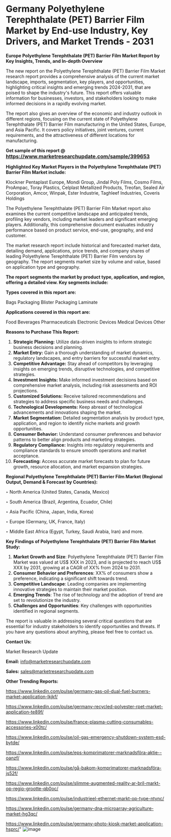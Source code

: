 # Germany Polyethylene Terephthalate (PET) Barrier Film Market by End-use Industry, Key Drivers, and Market Trends - 2031

<strong>Europe Polyethylene Terephthalate (PET) Barrier Film Market Report by Key Insights, Trends, and In-depth Overview</strong>

The new report on the Polyethylene Terephthalate (PET) Barrier Film Market research report provides a comprehensive analysis of the current market landscape, imports, segmentation, key players, and opportunities, highlighting critical insights and emerging trends 2024-2031,</strong> that are poised to shape the industry's future. This report offers valuable information for businesses, investors, and stakeholders looking to make informed decisions in a rapidly evolving market.

The report also gives an overview of the economic and industry outlook in different regions, focusing on the current state of Polyethylene Terephthalate (PET) Barrier Film manufacturing in the United States, Europe, and Asia Pacific. It covers policy initiatives, joint ventures, current requirements, and the attractiveness of different locations for manufacturing.

<strong>Get sample of this report @ <a href=https://www.marketresearchupdate.com/sample/399653><font size=3 color=#0000ff>https://www.marketresearchupdate.com/sample/399653</font></a></strong>

<strong>Highlighted Key Market Players in the Polyethylene Terephthalate (PET) Barrier Film Market include:</strong>

Klockner Pentaplast Europe, Mondi Group, Jindal Poly Films, Cosmo Films, ProAmpac, Toray Plastics, Celplast Metallized Products, Treofan, Sealed Air Corporation, Amcor, Winpak, Ester Industrie, Taghleef Industries, Coveris Holdings

The Polyethylene Terephthalate (PET) Barrier Film Market report also examines the current competitive landscape and anticipated trends, profiling key vendors, including market leaders and significant emerging players. Additionally, this comprehensive document evaluates industry performance based on product service, end-use, geography, and end customer.

The market research report include historical and forecasted market data, detailing demand, applications, price trends, and company shares of leading Polyethylene Terephthalate (PET) Barrier Film vendors by geography. The report segments market size by volume and value, based on application type and geography.

<strong>The report segments the market by product type, application, and region, offering a detailed view. Key segments include:</strong>

<strong>Types covered in this report are:</strong>

Bags Packaging
Blister Packaging
Laminate

<strong>Applications covered in this report are:</strong>

Food
Beverages
Pharmaceuticals
Electronic Devices
Medical Devices
Other

<strong>Reasons to Purchase This Report:</strong>
<ol>
  <li><strong>Strategic Planning:</strong> Utilize data-driven insights to inform strategic business decisions and planning.</li>
  <li><strong>Market Entry:</strong> Gain a thorough understanding of market dynamics, regulatory landscapes, and entry barriers for successful market entry.</li>
  <li><strong>Competitive Advantage:</strong> Stay ahead of competitors by leveraging insights on emerging trends, disruptive technologies, and competitive strategies.</li>
  <li><strong>Investment Insights:</strong> Make informed investment decisions based on comprehensive market analysis, including risk assessments and ROI projections.</li>
  <li><strong>Customized Solutions:</strong> Receive tailored recommendations and strategies to address specific business needs and challenges.</li>
  <li><strong>Technological Developments:</strong> Keep abreast of technological advancements and innovations shaping the market.</li>
  <li><strong>Market Segmentation:</strong> Detailed segmentation analysis by product type, application, and region to identify niche markets and growth opportunities.</li>
  <li><strong>Consumer Behavior:</strong> Understand consumer preferences and behavior patterns to better align products and marketing strategies.</li>
  <li><strong>Regulatory Compliance:</strong> Insights into regulatory requirements and compliance standards to ensure smooth operations and market acceptance.</li>
  <li><strong>Forecasting:</strong> Access accurate market forecasts to plan for future growth, resource allocation, and market expansion strategies.</li>
</ol>

<strong>Regional Polyethylene Terephthalate (PET) Barrier Film Market (Regional Output, Demand &amp; Forecast by Countries):</strong>

‣ North America (United States, Canada, Mexico)

‣ South America (Brazil, Argentina, Ecuador, Chile)

‣ Asia Pacific (China, Japan, India, Korea)

‣ Europe (Germany, UK, France, Italy)

‣ Middle East Africa (Egypt, Turkey, Saudi Arabia, Iran) and more.

<strong>Key Findings of Polyethylene Terephthalate (PET) Barrier Film Market Study:</strong>
<ol>
  <li><strong>Market Growth and Size</strong>: Polyethylene Terephthalate (PET) Barrier Film Market was valued at US$ XXX in 2023, and is projected to reach US$ XXX by 2031, growing at a CAGR of XX% from 2024 to 2031.</li>
  <li><strong>Consumer Behavior and Preferences</strong>: XX% of consumers show a preference, indicating a significant shift towards trend.</li>
  <li><strong>Competitive Landscape</strong>: Leading companies are implementing innovative strategies to maintain their market position.</li>
  <li><strong>Emerging Trends</strong>: The rise of technology and the adoption of trend are set to revolutionize the industry.</li>
  <li><strong>Challenges and Opportunities</strong>: Key challenges with opportunities identified in regional segments.</li>
</ol>

The report is valuable in addressing several critical questions that are essential for industry stakeholders to identify opportunities and threats. If you have any questions about anything, please feel free to contact us.

<strong>Contact Us:</strong>

Market Research Update

<strong>Email:</strong> info@marketresearchupdate.com

<strong>Sales:</strong> sales@marketresearchupdate.com

<strong>Other Trending Reports:</strong>

<a href=https://www.linkedin.com/pulse/germany-gas-oil-dual-fuel-burners-market-application-lkjkf/>https://www.linkedin.com/pulse/germany-gas-oil-dual-fuel-burners-market-application-lkjkf/</a>

<a href=https://www.linkedin.com/pulse/germany-recycled-polyester-rpet-market-application-te89f/>https://www.linkedin.com/pulse/germany-recycled-polyester-rpet-market-application-te89f/</a>

<a href=https://www.linkedin.com/pulse/france-plasma-cutting-consumables-accessories-x00tc/>https://www.linkedin.com/pulse/france-plasma-cutting-consumables-accessories-x00tc/</a>

<a href=https://www.linkedin.com/pulse/oil-gas-emergency-shutdown-system-esd-bytde/>https://www.linkedin.com/pulse/oil-gas-emergency-shutdown-system-esd-bytde/</a>

<a href=https://www.linkedin.com/pulse/eps-komprimatorer-marknadsföra-aktie--oanzf/>https://www.linkedin.com/pulse/eps-komprimatorer-marknadsföra-aktie--oanzf/</a>

<a href=https://www.linkedin.com/pulse/gå-bakom-komprimatorer-marknadsföra-js52f/>https://www.linkedin.com/pulse/gå-bakom-komprimatorer-marknadsföra-js52f/</a>

<a href=https://www.linkedin.com/pulse/slimme-augmented-reality-ar-bril-markt-op-regio-grootte-qb0oc/>https://www.linkedin.com/pulse/slimme-augmented-reality-ar-bril-markt-op-regio-grootte-qb0oc/</a>

<a href=https://www.linkedin.com/pulse/industrieel-ethernet-markt-op-type-ntync/>https://www.linkedin.com/pulse/industrieel-ethernet-markt-op-type-ntync/</a>

<a href=https://www.linkedin.com/pulse/germany-dna-microarray-agriculture-market-hg3qc/>https://www.linkedin.com/pulse/germany-dna-microarray-agriculture-market-hg3qc/</a>

<a href=https://www.linkedin.com/pulse/germany-photo-kiosk-market-application-hsprc/>https://www.linkedin.com/pulse/germany-photo-kiosk-market-application-hsprc/</a>"
![image](https://github.com/user-attachments/assets/561faeca-f20b-4ee1-bc49-17a720e4e9d3)
